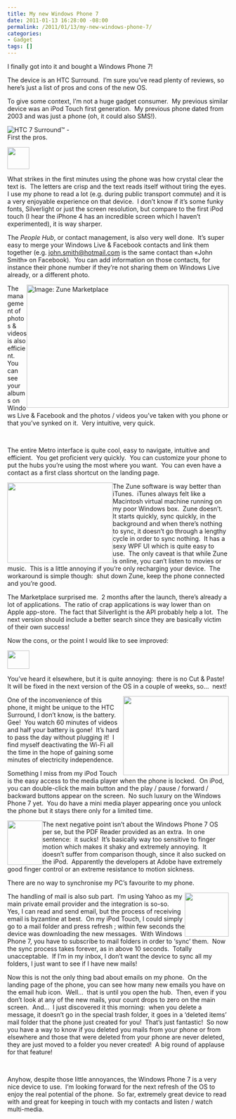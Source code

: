 ```yaml
---
title: My new Windows Phone 7
date: 2011-01-13 16:28:00 -08:00
permalink: /2011/01/13/my-new-windows-phone-7/
categories:
- Gadget
tags: []
---
```

<p>I finally got into it and bought a Windows Phone 7!</p>  <p>The device is an HTC Surround.&#160; I’m sure you’ve read plenty of reviews, so here’s just a list of pros and cons of the new OS.</p>  <p>To give some context, I’m not a huge gadget consumer.&#160; My previous similar device was an iPod Touch first generation.&#160; My previous phone dated from 2003 and was just a phone (oh, it could also SMS!).</p>  <p><img style="display:block;float:none;margin-left:auto;margin-right:auto;" alt="HTC 7 Surround™ - " src="http://www.telusmobility.com/en/common/images/products/phones/lg/htc_7_surround.jpg" />First the pros.</p>  <p><img style="display:inline;margin-left:0;margin-right:0;" src="http://www.stud.u-szeged.hu/Csesznegi.Katalin/800px-Smiley_svg.png" width="50" height="50" /></p>  <p>What strikes in the first minutes using the phone was how crystal clear the text is.&#160; The letters are crisp and the text reads itself without tiring the eyes.&#160; I use my phone to read a lot (e.g. during public transport commute) and it is a very enjoyable experience on that device.&#160; I don’t know if it’s some funky fonts, Silverlight or just the screen resolution, but compare to the first iPod touch (I hear the iPhone 4 has an incredible screen which I haven’t experimented), it is way sharper.</p>  <p>The <em>People Hub</em>, or contact management, is also very well done.&#160; It’s super easy to merge your Windows Live &amp; Facebook contacts and link them together (e.g. <a href="mailto:john.smith@hotmail.com">john.smith@hotmail.com</a> is the same contact than «John Smith» on Facebook).&#160; You can add information on those contacts, for instance their phone number if they’re not sharing them on Windows Live already, or a different photo.</p>  <p><img style="display:inline;margin-left:0;margin-right:0;" alt="Image: Zune Marketplace" align="right" src="http://www.zune.net/NR/rdonlyres/B22A39E7-33D7-41FD-A964-CD610E804153/0/460x280_zunemarketplace_v2.jpg" width="460" height="280" /></p>  <p>The management of photos &amp; videos is also efficient.&#160; You can see your albums on Windows Live &amp; Facebook and the photos / videos you’ve taken with you phone or that you’ve synked on it.&#160; Very intuitive, very quick.</p>  <p>&#160;</p>  <p>The entire Metro interface is quite cool, easy to navigate, intuitive and efficient.&#160; You get proficient very quickly.&#160; You can customize your phone to put the hubs you’re using the most where you want.&#160; You can even have a contact as a first class shortcut on the landing page.</p>  <p><img style="display:inline;margin-left:0;margin-right:0;" align="left" src="http://www.mr-gadget.de/wp-content/uploads/2010/10/Marketplacehub_US_print.jpg" width="240" height="183" />The Zune software is way better than iTunes.&#160; iTunes always felt like a Macintosh virtual machine running on my poor Windows box.&#160; Zune doesn’t.&#160; It starts quickly, sync quickly, in the background and when there’s nothing to sync, it doesn’t go through a lengthy cycle in order to sync nothing.&#160; It has a sexy WPF UI which is quite easy to use.&#160; The only caveat is that while Zune is online, you can’t listen to movies or music.&#160; This is a little annoying if you’re only recharging your device.&#160; The workaround is simple though:&#160; shut down Zune, keep the phone connected and you’re good.</p>  <p>The Marketplace surprised me.&#160; 2 months after the launch, there’s already a lot of applications.&#160; The ratio of crap applications is way lower than on Apple app-store.&#160; The fact that Silverlight is the API probably help a lot.&#160; The next version should include a better search since they are basically victim of their own success!</p>  <p>Now the cons, or the point I would like to see improved:</p>  <p><img src="http://www.so-sticky.com/catalog/images/SMILEY%20SAD.JPG" width="50" height="42" /></p>  <p>You’ve heard it elsewhere, but it is quite annoying:&#160; there is no Cut &amp; Paste!&#160; It will be fixed in the next version of the OS in a couple of weeks, so…&#160; next!</p>  <p><img style="display:inline;margin-left:0;margin-right:0;" align="right" src="http://www.monterey.org/recycle/images/battery.jpg" width="240" height="180" />One of the inconvenience of this phone, it might be unique to the HTC Surround, I don’t know, is the battery.&#160; Gee!&#160; You watch 60 minutes of videos and half your battery is gone!&#160; It’s hard to pass the day without plugging it!&#160; I find myself deactivating the Wi-Fi all the time in the hope of gaining some minutes of electricity independence.</p>  <p>Something I miss from my iPod Touch is the easy access to the media player when the phone is locked.&#160; On iPod, you can double-click the main button and the play / pause / forward / backward buttons appear on the screen.&#160; No such luxury on the Windows Phone 7 yet.&#160; You do have a mini media player appearing once you unlock the phone but it stays there only for a limited time.</p>  <p><img style="display:inline;margin-left:0;margin-right:0;" align="left" src="http://www.sitelcom.es/wp-content/uploads/image/pdf_logo.jpg" width="80" height="101" />The next negative point isn’t about the Windows Phone 7 OS per se, but the PDF Reader provided as an extra.&#160; In one sentence:&#160; it sucks!&#160; It’s basically way too sensitive to finger motion which makes it shaky and extremely annoying.&#160; It doesn’t suffer from comparison though, since it also sucked on the iPod.&#160; Apparently the developers at Adobe have extremely good finger control or an extreme resistance to motion sickness.</p>  <p>There are no way to synchronise my PC’s favourite to my phone.</p>  <p><img style="display:inline;margin-left:0;margin-right:0;" align="right" src="http://earth911.com/wp-content/uploads/2008/10/envelope-mail.jpg" width="100" height="100" />The handling of mail is also sub part.&#160; I’m using Yahoo as my main private email provider and the integration is so-so.&#160; Yes, I can read and send email, but the process of receiving email is byzantine at best.&#160; On my iPod Touch, I could simply go to a mail folder and press refresh ; within few seconds the device was downloading the new messages.&#160; With Windows Phone 7, you have to subscribe to mail folders in order to ‘sync’ them.&#160; Now the sync process takes forever, as in above 10 seconds.&#160; Totally unacceptable.&#160; If I’m in my inbox, I don’t want the device to sync all my folders, I just want to see if I have new mails!</p>  <p>Now this is not the only thing bad about emails on my phone.&#160; On the landing page of the phone, you can see how many new emails you have on the email hub icon.&#160; Well…&#160; that is until you open the hub.&#160; Then, even if you don’t look at any of the new mails, your count drops to zero on the main screen.&#160; And…&#160; I just discovered it this morning:&#160; when you delete a message, it doesn’t go in the special trash folder, it goes in a ‘deleted items’ mail folder that the phone just created for you!&#160; That’s just fantastic!&#160; So now you have a way to know if you deleted you mails from your phone or from elsewhere and those that were deleted from your phone are never deleted, they are just moved to a folder you never created!&#160; A big round of applause for that feature!</p>  <p>&#160;</p>  <p>Anyhow, despite those little annoyances, the Windows Phone 7 is a very nice device to use.&#160; I’m looking forward for the next refresh of the OS to enjoy the real potential of the phone.&#160; So far, extremely great device to read with and great for keeping in touch with my contacts and listen / watch multi-media.</p>